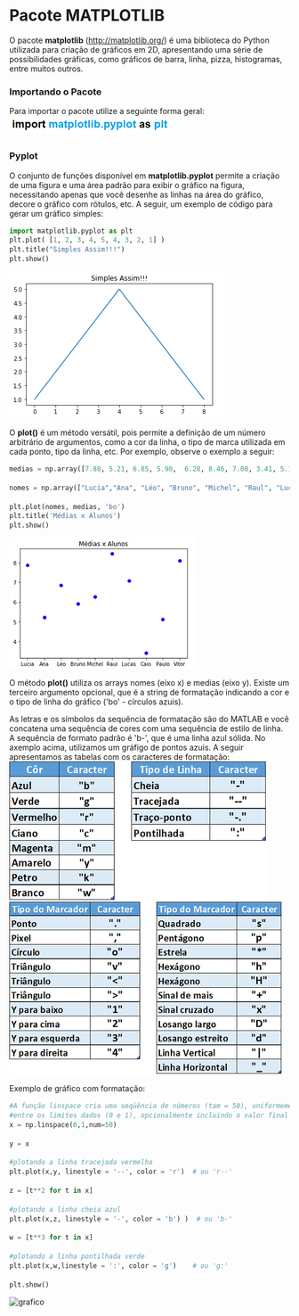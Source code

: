 # Pacote MATPLOTLIB
O pacote **matplotlib** (http://matplotlib.org/) é uma biblioteca do Python utilizada para criação de gráficos em 2D, apresentando
uma série de possibilidades gráficas, como gráficos de barra, linha, pizza, histogramas, entre muitos outros.

### Importando o Pacote 
Para importar o pacote utilize a seguinte forma geral:
![funcao](/imagens/import_mat.png)

### Pyplot
O conjunto de funções disponível em **matplotlib.pyplot** permite a criação de uma figura e uma área padrão para exibir o gráfico na figura, necessitando apenas que você desenhe as linhas na área do gráfico, decore o gráfico com rótulos, etc. A seguir, um exemplo de código para gerar um gráfico simples:
``` python
import matplotlib.pyplot as plt
plt.plot( [1, 2, 3, 4, 5, 4, 3, 2, 1] )
plt.title("Simples Assim!!!")
plt.show()
```
![grafico](/imagens/grafico1.png)

O **plot()** é um método versátil, pois permite a definição de um número arbitrário de argumentos, como a cor da linha, o tipo de marca utilizada em cada ponto, tipo da linha, etc. Por exemplo, observe o exemplo a seguir:
``` python
medias = np.array([7.88, 5.21, 6.85, 5.90,  6.28, 8.46, 7.08, 3.41, 5.11, 8.11])

nomes = np.array(["Lucia","Ana", "Léo", "Bruno", "Michel", "Raul", "Lucas","Caio","Paulo", "Vitor"])

plt.plot(nomes, medias, 'bo')
plt.title('Médias x Alunos')
plt.show()
```
![grafico](/imagens/grafico2.png)

O método **plot()** utiliza os arrays nomes (eixo x) e medias (eixo y). Existe um terceiro argumento opcional, que é a string de formatação indicando a cor e o tipo de linha do gráfico ('bo' - círculos azuis). 

As letras e os símbolos da sequência de formatação são do MATLAB e você concatena uma sequência de cores com uma sequência de estilo de linha. A sequência de formato padrão é 'b-', que é uma linha azul sólida. No axemplo acima, utilizamos um gráfigo de pontos azuis. A seguir apresentamos as tabelas com os caracteres de formatação:
![grafico](/imagens/tabforma1.png)                       ![grafico](/imagens/tabforma2.png)                                                

Exemplo de gráfico com formatação:
``` python
#A função linspace cria uma seqüência de números (tam = 50), uniformemente espaçados, 
#entre os limites dados (0 e 1), opcionalmente incluindo o valor final 
x = np.linspace(0,1,num=50)

y = x

#plotando a linha tracejada vermelha
plt.plot(x,y, linestyle = '--', color = 'r')  # ou 'r--'

z = [t**2 for t in x]

#plotando a linha cheia azul
plt.plot(x,z, linestyle = '-', color = 'b') )  # ou 'b-'

w = [t**3 for t in x]

#plotando a linha pontilhada verde
plt.plot(x,w,linestyle = ':', color = 'g')    # ou 'g:' 

plt.show() 

```` 

![grafico](/imagens/grafico3.png)
